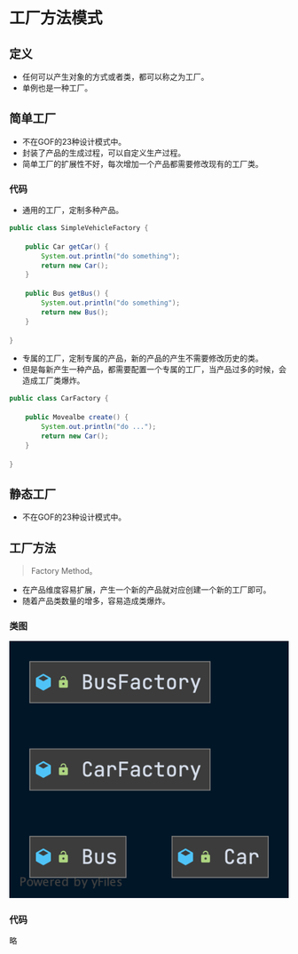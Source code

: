 # 工厂方法模式

## 定义

- 任何可以产生对象的方式或者类，都可以称之为工厂。
- 单例也是一种工厂。

## 简单工厂

- 不在GOF的23种设计模式中。
- 封装了产品的生成过程，可以自定义生产过程。
- 简单工厂的扩展性不好，每次增加一个产品都需要修改现有的工厂类。

### 代码

- 通用的工厂，定制多种产品。

```java
public class SimpleVehicleFactory {

    public Car getCar() {
        System.out.println("do something");
        return new Car();
    }

    public Bus getBus() {
        System.out.println("do something");
        return new Bus();
    }

}
```

- 专属的工厂，定制专属的产品，新的产品的产生不需要修改历史的类。
- 但是每新产生一种产品，都需要配置一个专属的工厂，当产品过多的时候，会造成工厂类爆炸。

```java
public class CarFactory {

    public Movealbe create() {
        System.out.println("do ...");
        return new Car();
    }

}
```



## 静态工厂

- 不在GOF的23种设计模式中。

## 工厂方法

>Factory Method。

- 在产品维度容易扩展，产生一个新的产品就对应创建一个新的工厂即可。
- 随着产品类数量的增多，容易造成类爆炸。

### 类图

![BusFactory](image/BusFactory.png)

### 代码

略